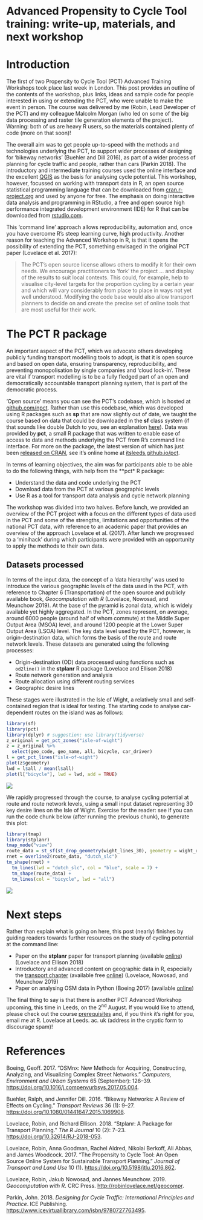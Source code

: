 Advanced Propensity to Cycle Tool training: write-up, materials, and
next workshop
================

# Introduction

The first of two Propensity to Cycle Tool (PCT) Advanced Training
Workshops took place last week in London. This post provides an outline
of the contents of the workshop, plus links, ideas and sample code for
people interested in using or extending the PCT, who were unable to make
the event in person. The course was delivered by me (Robin, Lead
Developer of the PCT) and my colleague Malcolm Morgan (who led on some
of the big data processing and raster tile generation elements of the
project). Warning: both of us are heavy R users, so the materials
contained plenty of code (more on that soon)\!

The overall aim was to get people up-to-speed with the methods and
technologies underlying the PCT, to support wider processes of designing
for ‘bikeway networks’ (Buehler and Dill 2016), as part of a wider
process of planning for cycle traffic and people, rather than cars
(Parkin 2018). The introductory and intermediate training courses used
the online interface and the excellent
[QGIS](https://itsleeds.github.io/QGIS-intro/) as the basis for
analysing cycle potential. This workshop, however, focussed on working
with transport data in R, an open source statistical programming
language that can be downloaded from
[cran.r-project.org](https://cran.r-project.org/) and used by anyone for
free. The emphasis on doing interactive data analysis and programming in
RStudio, a free and open source high performance integrated development
environment (IDE) for R that can be downloaded from
[rstudio.com](https://www.rstudio.com/products/rstudio/download/).

This ‘command line’ approach allows reproducibility, automation and,
once you have overcome R’s steep learning curve, high productivity.
Another reason for teaching the Advanced Workshop in R, is that it opens
the possibility of extending the PCT, something envisaged in the
original PCT paper (Lovelace et al. 2017):

> The PCT’s open source license allows others to modify it for their own
> needs. We encourage practitioners to ‘fork’ the project … and display
> of the results to suit local contexts. This could, for example, help
> to visualise city-level targets for the proportion cycling by a
> certain year and which will vary considerably from place to place in
> ways not yet well understood. Modifying the code base would also allow
> transport planners to decide on and create the precise set of online
> tools that are most useful for their work.

# The PCT R package

An important aspect of the PCT, which we advocate others developing
publicly funding transport modelling tools to adopt, is that it is open
source and based on open data, ensuring transparency, reproducibility,
and preventing monopolisation by single companies and ‘cloud lock-in’.
These are vital if transport modelling is to be a fully fledged part of
an open and democratically accountable transport planning system, that
is part of the democratic process.

‘Open source’ means you can see the PCT’s codebase, which is hosted at
[github.com/npct](https://github.com/npct/). Rather than use this
codebase, which was developed using R packages such as **sp** that are
now slightly out of date, we taught the course based on data that could
be downloaded in the **sf** class system (if that sounds like double
Dutch to you, see an explanation
[here](https://geocompr.robinlovelace.net/spatial-class.html#intro-sf)).
Data was provided by **pct**, a small R package that was written to
enable ease of access to data and methods underlying the PCT from R’s
command line interface. For more on the package, the latest version of
which has just been [released on
CRAN](https://cran.r-project.org/package=pct), see it’s online home at
[itsleeds.github.io/pct](https://itsleeds.github.io/pct/).

In terms of learning objectives, the aim was for participants able to be
able to do the following things, with help from the \*\*pct\* R package:

  - Understand the data and code underlying the PCT
  - Download data from the PCT at various geographic levels
  - Use R as a tool for transport data analysis and cycle network
    planning

The workshop was divided into two halves. Before lunch, we provided an
overview of the PCT project with a focus on the different types of data
used in the PCT and some of the strengths, limitations and opportunities
of the national PCT data, with reference to an academic paper that
provides an overview of the approach Lovelace et al. (2017). After lunch
we progressed to a ‘minihack’ during which participants were provided with an opportunity to apply the methods to their own data.

## Datasets processed

In terms of the input data, the concept of a ‘data hierarchy’ was used
to introduce the various geographic levels of the data used in the PCT,
with reference to Chapter 6 (Transportation) of the open source and
publicly available book, *Geocomputation with R* (Lovelace, Nowosad, and
Meunchow 2019). At the base of the pyramid is zonal data, which is
widely available yet highly aggregated. In the PCT, zones represent, on
average, around 6000 people (around half of whom commute) at the Middle
Super Output Area (MSOA) level, and around 1200 people at the Lower
Super Output Area (LSOA) level. The key data level used by the PCT,
however, is origin-destination data, which forms the basis of the route
and route network levels. These datasets are generated using the
following processes:

  - Origin-destination (OD) data processed using functions such as
    `od2line()` in the **stplanr** R package (Lovelace and Ellison 2018)
  - Route network generation and analysis
  - Route allocation using different routing services
  - Geographic desire lines

These stages were illustrated in the Isle of Wight, a relatively small
and self-contained region that is ideal for testing. The starting code
to analyse car-dependent routes on the island was as follows:

``` r
library(sf)
library(pct)
library(dplyr) # suggestion: use library(tidyverse)
z_original = get_pct_zones("isle-of-wight")
z = z_original %>% 
  select(geo_code, geo_name, all, bicycle, car_driver)
l = get_pct_lines("isle-of-wight")
plot(z$geometry)
lwd = l$all / mean(l$all)
plot(l["bicycle"], lwd = lwd, add = TRUE)
```

![](advanced-training_files/figure-gfm/unnamed-chunk-4-1.png)<!-- -->

We rapidly progressed through the course, to analyse cycling potential
at route and route network levels, using a small input dataset
representing 30 key desire lines on the Isle of Wight. Exercise for the
reader: see if you can run the code chunk below (after running the
previous chunk), to generate this plot:

``` r
library(tmap)
library(stplanr)
tmap_mode("view")
route_data = st_sf(st_drop_geometry(wight_lines_30), geometry = wight_routes_30$geometry)
rnet = overline2(route_data, "dutch_slc")
tm_shape(rnet) +
  tm_lines(lwd = "dutch_slc", col = "blue", scale = 7) +
  tm_shape(route_data) +
  tm_lines(col = "bicycle", lwd = "all")
```

![](advanced-training_files/figure-gfm/unnamed-chunk-5-1.png)<!-- -->

# Next steps

Rather than explain what is going on here, this post (nearly) finishes
by guiding readers towards further resources on the study of cycling
potential at the command line:

  - Paper on the **stplanr** paper for transport planning (available
    [online](https://cran.r-project.org/web/packages/stplanr/vignettes/stplanr-paper.html))
    (Lovelace and Ellison 2018)
  - Introductory and advanced content on geographic data in R,
    especially the [transport
    chapter](http://geocompr.robinlovelace.net/transport.html)
    (available free [online](http://geocompr.robinlovelace.net/))
    (Lovelace, Nowosad, and Meunchow 2019)
  - Paper on analysing OSM data in Python (Boeing 2017) (available
    [online](https://arxiv.org/pdf/1611.01890))

The final thing to say is that there is another PCT Advanced Workshop
upcoming, this time in Leeds, on the 2<sup>nd</sup> August. If you would
like to attend, please check out the course
[prerequisites](https://itsleeds.github.io/pct/articles/pct_training.html#prerequisites)
and, if you think it’s right for you, email me at R. Lovelace at Leeds.
ac. uk (address in the cryptic form to discourage spam)\!

# References

<div id="refs" class="references">

<div id="ref-boeing_osmnx:_2017">

Boeing, Geoff. 2017. “OSMnx: New Methods for Acquiring, Constructing,
Analyzing, and Visualizing Complex Street Networks.” *Computers,
Environment and Urban Systems* 65 (September): 126–39.
<https://doi.org/10.1016/j.compenvurbsys.2017.05.004>.

</div>

<div id="ref-buehler_bikeway_2016">

Buehler, Ralph, and Jennifer Dill. 2016. “Bikeway Networks: A Review of
Effects on Cycling.” *Transport Reviews* 36 (1): 9–27.
<https://doi.org/10.1080/01441647.2015.1069908>.

</div>

<div id="ref-lovelace_stplanr:_2018">

Lovelace, Robin, and Richard Ellison. 2018. “Stplanr: A Package for
Transport Planning.” *The R Journal* 10 (2): 7–23.
<https://doi.org/10.32614/RJ-2018-053>.

</div>

<div id="ref-lovelace_propensity_2017">

Lovelace, Robin, Anna Goodman, Rachel Aldred, Nikolai Berkoff, Ali
Abbas, and James Woodcock. 2017. “The Propensity to Cycle Tool: An Open
Source Online System for Sustainable Transport Planning.” *Journal of
Transport and Land Use* 10 (1). <https://doi.org/10.5198/jtlu.2016.862>.

</div>

<div id="ref-lovelace_geocomputation_2019">

Lovelace, Robin, Jakub Nowosad, and Jannes Meunchow. 2019.
*Geocomputation with R*. CRC Press. <http://robinlovelace.net/geocompr>.

</div>

<div id="ref-parkin_designing_2018">

Parkin, John. 2018. *Designing for Cycle Traffic: International
Principles and Practice*. ICE Publishing.
<https://www.icevirtuallibrary.com/isbn/9780727763495>.

</div>

</div>
